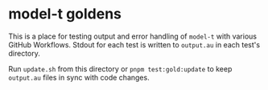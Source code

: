 # model-t goldens

This is a place for testing output and error handling of `model-t` with
various GitHub Workflows. Stdout for each test is written to `output.au`
in each test's directory.

Run `update.sh` from this directory or `pnpm test:gold:update` to keep
`output.au` files in sync with code changes.
